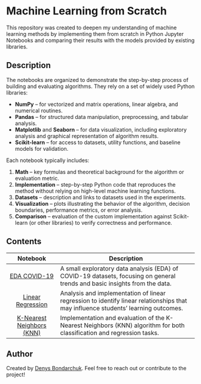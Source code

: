 # Machine Learning from Scratch

This repository was created to deepen my understanding of machine learning methods by implementing them from scratch in Python Jupyter Notebooks and comparing their results with the models provided by existing libraries.

## Description

The notebooks are organized to demonstrate the step-by-step process of building and evaluating algorithms. They rely on a set of widely used Python libraries:

- **NumPy** – for vectorized and matrix operations, linear algebra, and numerical routines.
- **Pandas** – for structured data manipulation, preprocessing, and tabular analysis.
- **Matplotlib** and **Seaborn** – for data visualization, including exploratory analysis and graphical representation of algorithm results.
- **Scikit-learn** – for access to datasets, utility functions, and baseline models for validation.

Each notebook typically includes:

1. **Math** – key formulas and theoretical background for the algorithm or evaluation metric.
2. **Implementation** – step-by-step Python code that reproduces the method without relying on high-level machine learning functions.
3. **Datasets** – description and links to datasets used in the experiments.
4. **Visualization** – plots illustrating the behavior of the algorithm, decision boundaries, performance metrics, or error analysis.
5. **Comparison** – evaluation of the custom implementation against Scikit-learn (or other libraries) to verify correctness and performance.

## Contents

| Notebook | Description |
|:--------:|-------------|
| [EDA COVID-19](notebooks/01_eda_covid19.ipynb) | A small exploratory data analysis (EDA) of COVID-19 datasets, focusing on general trends and basic insights from the data. |
| [Linear Regression](notebooks/02_linear_regression.ipynb) | Analysis and implementation of linear regression to identify linear relationships that may influence students’ learning outcomes. |
| [K-Nearest Neighbors (KNN)](notebooks/03_knn.ipynb) | Implementation and evaluation of the K-Nearest Neighbors (KNN) algorithm for both classification and regression tasks. |

## Author

Created by [Denys Bondarchuk](https://github.com/thejvdev). Feel free to reach out or contribute to the project!
